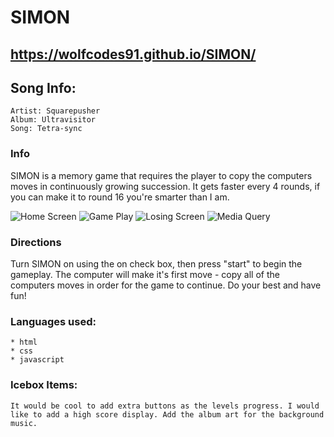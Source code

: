 # SIMON

## https://wolfcodes91.github.io/SIMON/

## Song Info: 
    Artist: Squarepusher
    Album: Ultravisitor
    Song: Tetra-sync

### Info
SIMON is a memory game that requires the player to copy the computers moves in continuously growing succession. It gets faster every 4 rounds, if you can make it to round 16 you're smarter than I am.

 ![Home Screen](https://i.imgur.com/27jbUCQ.png)
 ![Game Play](https://i.imgur.com/u5HotUB.png)
 ![Losing Screen](https://i.imgur.com/AsP5dQT.png)
 ![Media Query](https://i.imgur.com/ejO9097.png)

### Directions

Turn SIMON on using the on check box, then press "start" to begin the gameplay. The computer will make it's first move - copy all of the computers moves in order for the game to continue. Do your best and have fun!

### Languages used:
    * html
    * css
    * javascript

### Icebox Items: 
    It would be cool to add extra buttons as the levels progress. I would like to add a high score display. Add the album art for the background music. 


